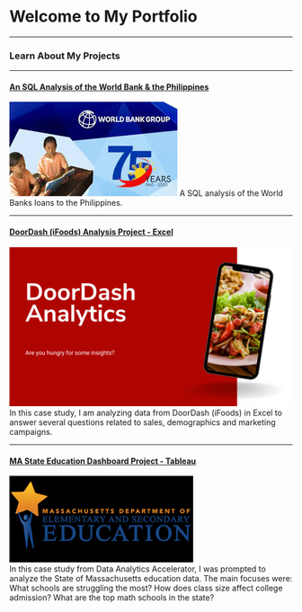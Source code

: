 # Welcome to My Portfolio

---

### Learn About My Projects

---
#### [An SQL Analysis of the World Bank & the Philippines](https://www.linkedin.com/pulse/sql-analysis-world-bank-philippines-derek-borromeo-ot9qc%3FtrackingId=5oJfylxuRI%252BOhjGu1gWIbQ%253D%253D/?trackingId=5oJfylxuRI%2BOhjGu1gWIbQ%3D%3D)
[<img src="images/WorldBankPhilippines1.jpg?raw=true"/>](https://www.linkedin.com/pulse/doordash-analysis-excel-insights-fill-you-up-derek-borromeo-xhrvc/)
A SQL analysis of the World Banks loans to the Philippines.

---
#### [DoorDash (iFoods) Analysis Project - Excel](https://www.linkedin.com/pulse/doordash-analysis-excel-insights-fill-you-up-derek-borromeo-xhrvc/)
[<img src="images/DoorDash Analytics.png?raw=true"/>](https://www.linkedin.com/pulse/doordash-analysis-excel-insights-fill-you-up-derek-borromeo-xhrvc/)
In this case study, I am analyzing data from DoorDash (iFoods) in Excel to answer several questions related to sales, demographics and marketing campaigns. 

---
#### [MA State Education Dashboard Project - Tableau](https://public.tableau.com/app/profile/derek.borromeo/viz/TheEducationProject-MASchoolsData/MAEducationOverview)
[<img src="images/MAdata.png?raw=true"/>](https://public.tableau.com/app/profile/derek.borromeo/viz/TheEducationProject-MASchoolsData/MAEducationOverview) <br>
In this case study from Data Analytics Accelerator, I was prompted to analyze the State of Massachusetts education data. The main focuses were:
What schools are struggling the most?
How does class size affect college admission?
What are the top math schools in the state? 



